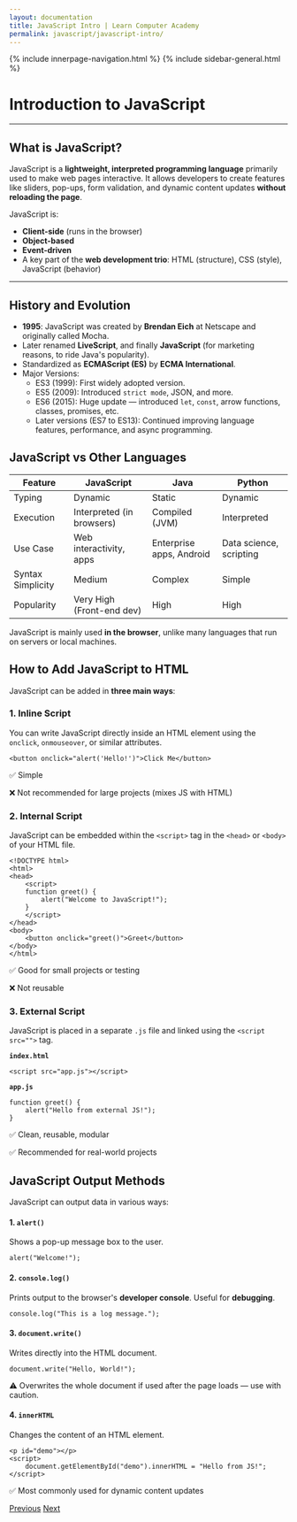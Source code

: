 ```yaml
---
layout: documentation
title: JavaScript Intro | Learn Computer Academy
permalink: javascript/javascript-intro/
---
```

<div class="loader">
{% include innerpage-navigation.html %}
{% include sidebar-general.html %}
            <div class="page-content">
                <div class="content-wrapper">
                    <div class="row">
                        <div class="col-md-9 content">
                            <!-- Your content goes started here -->
                            <div class="doc-content">
                                <h1>Introduction to JavaScript</h1>
                                <hr>
                                <h2>What is JavaScript?</h2>
                                <p>JavaScript is a <strong>lightweight, interpreted programming language</strong> primarily used to make web pages interactive. It allows developers to create features like sliders, pop-ups, form validation, and dynamic content updates <strong>without reloading the page</strong>.</p>
                                <p>JavaScript is:</p>
                                <ul>
                                    <li><strong>Client-side</strong> (runs in the browser)</li>
                                    <li><strong>Object-based</strong></li>
                                    <li><strong>Event-driven</strong></li>
                                    <li>A key part of the <strong>web development trio</strong>: HTML (structure), CSS (style), JavaScript (behavior)</li>
                                </ul>
                                <hr>
                                <h2>History and Evolution</h2>
                                <ul>
                                    <li><strong>1995</strong>: JavaScript was created by <strong>Brendan Eich</strong> at Netscape and originally called Mocha.</li>
                                    <li>Later renamed <strong>LiveScript</strong>, and finally <strong>JavaScript</strong> (for marketing reasons, to ride Java's popularity).</li>
                                    <li>Standardized as <strong>ECMAScript (ES)</strong> by <strong>ECMA International</strong>.</li>
                                    <li>Major Versions:
                                        <ul>
                                            <li>ES3 (1999): First widely adopted version.</li>
                                            <li>ES5 (2009): Introduced <code>strict mode</code>, JSON, and more.</li>
                                            <li>ES6 (2015): Huge update — introduced <code>let</code>, <code>const</code>, arrow functions, classes, promises, etc.</li>
                                            <li>Later versions (ES7 to ES13): Continued improving language features, performance, and async programming.</li>
                                        </ul>
                                    </li>
                                </ul>
                                <h2>JavaScript vs Other Languages</h2>
                                <table class="table table-striped table-bordered">
                                    <thead class="thead-shades">
                                        <tr>
                                            <th scope="col">Feature</th>
                                            <th scope="col">JavaScript</th>
                                            <th scope="col">Java</th>
                                            <th scope="col">Python</th>
                                        </tr>
                                    </thead>
                                    <tbody>
                                        <tr>
                                            <td scope="row">Typing</td>
                                            <td>Dynamic</td>
                                            <td>Static</td>
                                            <td>Dynamic</td>
                                        </tr>
                                        <tr>
                                            <td scope="row">Execution</td>
                                            <td>Interpreted (in browsers)</td>
                                            <td>Compiled (JVM)</td>
                                            <td>Interpreted</td>
                                        </tr>  
                                        <tr>
                                            <td scope="row">Use Case</td>
                                            <td>Web interactivity, apps</td>
                                            <td>Enterprise apps, Android</td>
                                            <td>Data science, scripting</td>
                                        </tr>                                          
                                        <tr>
                                            <td scope="row">Syntax Simplicity</td>
                                            <td>Medium</td>
                                            <td>Complex</td>
                                            <td>Simple</td>
                                        </tr>                                         
                                        <tr>
                                            <td scope="row">Popularity</td>
                                            <td>Very High (Front-end dev)</td>
                                            <td>High</td>
                                            <td>High</td>
                                        </tr>                                        
                                    </tbody>
                                </table>
                                <p>JavaScript is mainly used <strong>in the browser</strong>, unlike many languages that run on servers or local machines.</p>
                                <h2>How to Add JavaScript to HTML</h2>
                                <p>JavaScript can be added in <strong>three main ways</strong>:</p>
                                <h3>1. Inline Script</h3>
                                <p>You can write JavaScript directly inside an HTML element using the <code>onclick</code>, <code>onmouseover</code>, or similar attributes.</p>
                                <pre class="snippet"><code class="html">&lt;button onclick="alert('Hello!')">Click Me&lt;/button></code></pre>
                                <p>✅ Simple</p>
                                <p>❌ Not recommended for large projects (mixes JS with HTML)</p>
                                <h3>2. Internal Script</h3>
                                <p>JavaScript can be embedded within the <code>&lt;script&gt;</code> tag in the <code>&lt;head&gt;</code> or <code>&lt;body&gt;</code> of your HTML file.</p>
                                <pre class="snippet"><code class="html">&lt;!DOCTYPE html>
&lt;html>
&lt;head>
    &lt;script>
    function greet() {
        alert("Welcome to JavaScript!");
    }
    &lt;/script>
&lt;/head>
&lt;body>
    &lt;button onclick="greet()">Greet&lt;/button>
&lt;/body>
&lt;/html>
</code></pre>
                                <p>✅ Good for small projects or testing</p>
                                <p>❌ Not reusable</p>
                                <h3>3. External Script</h3>
                                <p>JavaScript is placed in a separate <code>.js</code> file and linked using the <code>&lt;script src=""></code> tag.</p>      
                                <code><strong>index.html</strong></code>
                                <pre class="snippet"><code class="html">&lt;script src="app.js">&lt;/script></code></pre>
                                <code><strong>app.js</strong></code>
                                <pre class="snippet"><code class="js">function greet() {
    alert("Hello from external JS!");
}</code></pre>
                                <p>✅ Clean, reusable, modular</p>
                                <p>✅ Recommended for real-world projects</p>
                                <h2>JavaScript Output Methods</h2>
                                <p>JavaScript can output data in various ways:</p>
                                <h4>1. <code>alert()</code></h4>
                                <p>Shows a pop-up message box to the user.</p>
                                <pre class="snippet"><code class="js">alert("Welcome!");</code></pre>
                                <h4>2. <code>console.log()</code></h4>
                                <p>Prints output to the browser's <strong>developer console</strong>. Useful for <strong>debugging</strong>.</p>
                                <pre class="snippet"><code class="js">console.log("This is a log message.");</code></pre>
                                <h4>3. <code>document.write()</code></h4>
                                <p>Writes directly into the HTML document.</p>
                                <pre class="snippet"><code class="js">document.write("Hello, World!");</code></pre>
                                <p>⚠️ Overwrites the whole document if used after the page loads — use with caution.</p>
                                <h4>4. <code>innerHTML</code></h4>
                                <p>Changes the content of an HTML element.</p>
                                <pre class="snippet"><code class="html">&lt;p id="demo">&lt;/p>
&lt;script>
    document.getElementById("demo").innerHTML = "Hello from JS!";
&lt;/script></code></pre>
                                <p>✅ Most commonly used for dynamic content updates</p>
                            <!-- /.Your content goes ends here -->
                            <div class="footer-btn d-flex justify-content-between">
                                <a href="/javascript/js-syllabus" class="btn"><i class="fas fa-arrow-circle-left"></i>Previous</a>
                                <a href="#" class="btn">Next<i class="fas fa-arrow-circle-right"></i></a>
                            </div>
                            <!-- /.End of footer button -->
                        </div>
                        <!-- Right Sidebar Start-->
                        <?php include './includes/right-sidebar-innerpage.php'; ?>
                        <!-- Right-Sidebar End -->
                    </div>
                </div>



